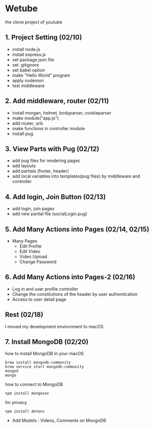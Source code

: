 # Wetube

the clone project of youtube

## 1. Project Setting (02/10)

- install node.js
- install express.js
- set package.json file
- set .gitignore
- set babel option
- make "Hello World" program
- apply nodemon
- test middleware

## 2. Add middleware, router (02/11)

- install morgan, helmet, bodyparser, cookieparser
- make module("app.js")
- add router, urls
- make functions in controller module
- install pug

## 3. View Parts with Pug (02/12)

- add pug files for rendering pages
- add layouts
- add partials (footer, header)
- add local variables into templates(pug files) by middleware and controller

## 4. Add login, Join Button (02/13)

- add login, join pages
- add new partial file (socialLogin.pug)

## 5. Add Many Actions into Pages (02/14, 02/15)

- Many Pages
	- Edit Profile
	- Edit Video
	- Video Upload
	- Change Password

## 6. Add Many Actions into Pages-2 (02/16)
- Log in and user profile controller
- Change the constitutions of the header by user authentication
- Access to user detail page

## Rest (02/18)
I moved my development environment to macOS.

## 7. Install MongoDB (02/20)
how to install MongoDB in your macOS
```
brew install mongodb-community
brew service start mongodb-community
mongod
mongo
```
how to connect to MongoDB
```
npm install mongoose
```
for privacy
```
npm install dotenv
```

- Add Models : Videos, Comments on MongoDB
